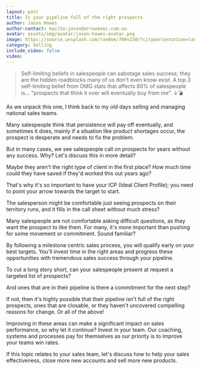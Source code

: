 ```yaml
---
layout: post
title: Is your pipeline full of the right prospects
author: Jason Howes
author-contact: mailto:jason@arrowexec.com.au
avatar: assets/img/avatar/jason-howes-avatar.png
image: https://source.unsplash.com/random/700×230/?city&orientation=landscape
category: Selling
include_video: false
video: 
---
```




> Self-limiting beliefs in salespeople can sabotage sales success; they are the hidden roadblocks many of us don't even know exist. A top 3 self-limiting belief from OMG stats that affects 80% of salespeople is... "prospects that think it over will eventually buy from me". ↓💣

As we unpack this one, I think back to my old days selling and managing national sales teams.

Many salespeople think that persistence will pay off eventually, and sometimes it does, mainly if a situation like product shortages occur, the prospect is desperate and needs to fix the problem.

But in many cases, we see salespeople call on prospects for years without any success. Why? Let's discuss this in more detail?

Maybe they aren't the right type of client in the first place? How much time could they have saved if they'd worked this out years ago?

That's why it's so important to have your ICP (Ideal Client Profile); you need to point your arrow towards the target to start.

The salesperson might be comfortable just seeing prospects on their territory runs, and it fills in the call sheet without much stress?

Many salespeople are not comfortable asking difficult questions, as they want the prospect to like them. For many, it's more important than pushing for some movement or commitment. Sound familiar?

By following a milestone centric sales process, you will qualify early on your best targets. You'll invest time in the right areas and progress these opportunities with tremendous sales success through your pipeline.

To cut a long story short, can your salespeople present at request a targeted list of prospects?

And ones that are in their pipeline is there a commitment for the next step?

If not, then it's highly possible that their pipeline isn't full of the right prospects, ones that are closable, or they haven't uncovered compelling reasons for change. Or all of the above!

Improving in these areas can make a significant impact on sales performance, so why let it continue? Invest in your team. Our coaching, systems and processes pay for themselves as our priority is to improve your teams win rates.

If this topic relates to your sales team, let's discuss how to help your sales effectiveness, close more new accounts and sell more new products.

